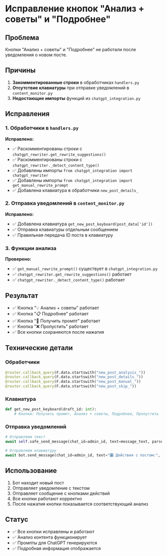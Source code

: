 # Исправление кнопок "Анализ + советы" и "Подробнее"

## Проблема
Кнопки "Анализ + советы" и "Подробнее" не работали после уведомления о новом посте.

## Причины
1. **Закомментированные строки** в обработчиках `handlers.py`
2. **Отсутствие клавиатуры** при отправке уведомлений в `content_monitor.py`
3. **Недостающие импорты** функций из `chatgpt_integration.py`

## Исправления

### 1. Обработчики в `handlers.py`
**Исправлено:**
- ✅ Раскомментированы строки с `chatgpt_rewriter.get_rewrite_suggestions()`
- ✅ Раскомментированы строки с `chatgpt_rewriter._detect_content_type()`
- ✅ Добавлены импорты `from chatgpt_integration import chatgpt_rewriter`
- ✅ Добавлены импорты `from chatgpt_integration import get_manual_rewrite_prompt`
- ✅ Добавлена клавиатура в обработчики `new_post_details_`

### 2. Отправка уведомлений в `content_monitor.py`
**Исправлено:**
- ✅ Добавлена клавиатура `get_new_post_keyboard(post_data['id'])`
- ✅ Отправка клавиатуры отдельным сообщением
- ✅ Правильная передача ID поста в клавиатуру

### 3. Функции анализа
**Проверено:**
- ✅ `get_manual_rewrite_prompt()` существует в `chatgpt_integration.py`
- ✅ `chatgpt_rewriter.get_rewrite_suggestions()` работает
- ✅ `chatgpt_rewriter._detect_content_type()` работает

## Результат
- ✅ Кнопка "💡 Анализ + советы" работает
- ✅ Кнопка "📋 Подробнее" работает
- ✅ Кнопка "📝 Получить промпт" работает
- ✅ Кнопка "❌ Пропустить" работает
- ✅ Все кнопки сохраняются после нажатия

## Технические детали

### Обработчики
```python
@router.callback_query(F.data.startswith("new_post_analysis_"))
@router.callback_query(F.data.startswith("new_post_details_"))
@router.callback_query(F.data.startswith("new_post_manual_"))
@router.callback_query(F.data.startswith("new_post_skip_"))
```

### Клавиатура
```python
def get_new_post_keyboard(draft_id: int):
    # Кнопки: Получить промпт, Анализ + советы, Подробнее, Пропустить
```

### Отправка уведомлений
```python
# Отправляем текст
await self.safe_send_message(chat_id=admin_id, text=message_text, parse_mode="HTML")

# Отправляем клавиатуру
await bot.send_message(chat_id=admin_id, text="🎛 Действия с постом:", reply_markup=keyboard)
```

## Использование
1. Бот находит новый пост
2. Отправляет уведомление с текстом
3. Отправляет сообщение с кнопками действий
4. Все кнопки работают корректно
5. После нажатия кнопки показывается соответствующий анализ

## Статус
- ✅ Все кнопки исправлены и работают
- ✅ Анализ контента функционирует
- ✅ Промпты для ChatGPT генерируются
- ✅ Подробная информация отображается 